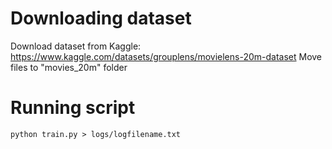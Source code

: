 # Downloading dataset
Download dataset from Kaggle: https://www.kaggle.com/datasets/grouplens/movielens-20m-dataset
Move files to "movies_20m" folder

# Running script
```
python train.py > logs/logfilename.txt
```
